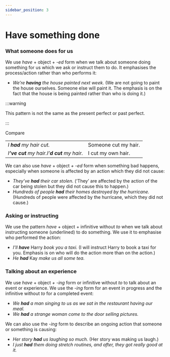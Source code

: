 ```yaml
---
sidebar_position: 3
---
```


# Have something done

### What someone does for us

We use *have* + object + -*ed* form when we talk about someone doing something for us which we ask or instruct them to do. It emphasises the process/action rather than who performs it:

- *We’re **having** the house painted next week.* (We are not going to paint the house ourselves. Someone else will paint it. The emphasis is on the fact that the house is being painted rather than who is doing it.)

:::warning

This pattern is not the same as the present perfect or past perfect.

:::

Compare

<table><tbody><tr valign="top"><td><i>I </i><b><i>had</i></b><i> my hair cut.</i></td><td>Someone cut my hair.</td></tr><tr valign="top"><td><i>I</i><b><i>’ve cut</i></b><i> my hair.</i><i>I’</i><b><i>d cut</i></b><i> my hair.</i></td><td>I cut my own hair.</td></tr></tbody></table>

We can also use *have* + object *\+ -ed* form when something bad happens, especially when someone is affected by an action which they did not cause:

- *They’ve **had** their car stolen.* (‘They’ are affected by the action of the car being stolen but they did not cause this to happen.)
- *Hundreds of people **had** their homes destroyed by the hurricane.* (Hundreds of people were affected by the hurricane, which they did not cause.)

### Asking or instructing

We use the pattern *have* + object + infinitive without *to* when we talk about instructing someone (underlined) to do something. We use it to emphasise who performed the action:

- *I’ll* ***have*** Harry *book you a taxi.* (I will instruct Harry to book a taxi for you. Emphasis is on who will do the action more than on the action.)
- *He* ***had*** Kay *make us all some tea.*

### Talking about an experience

We use *have* + object *\+ -ing* form or infinitive without *to* to talk about an event or experience. We use the -*ing* form for an event in progress and the infinitive without *to* for a completed event:

- *We **had** a man singing to us as we sat in the restaurant having our meal.*
- *We **had** a strange woman come to the door selling pictures.*

We can also use the -*ing* form to describe an ongoing action that someone or something is causing:

- *Her story **had** us laughing so much.* (Her story was making us laugh.)
- *I just **had** them doing stretch routines, and after, they got really good at it.*
